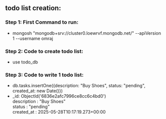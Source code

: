 ## todo list creation:

### Step 1: First Command to run:
- mongosh "mongodb+srv://cluster0.loewrvf.mongodb.net/" --apiVersion 1 --username omraj

### Step 2: Code to create todo list:
- use todo_db

### Step 3: Code to write 1 todo list:
- db.tasks.insertOne({description: "Buy Shoes", status: "pending", created_at: new Date()})
- _id: ObjectId('6836e2afc7996ce8cc6c4bd0')  
  description : "Buy Shoes"  
  status : "pending"  
  created_at : 2025-05-28T10:17:19.273+00:00